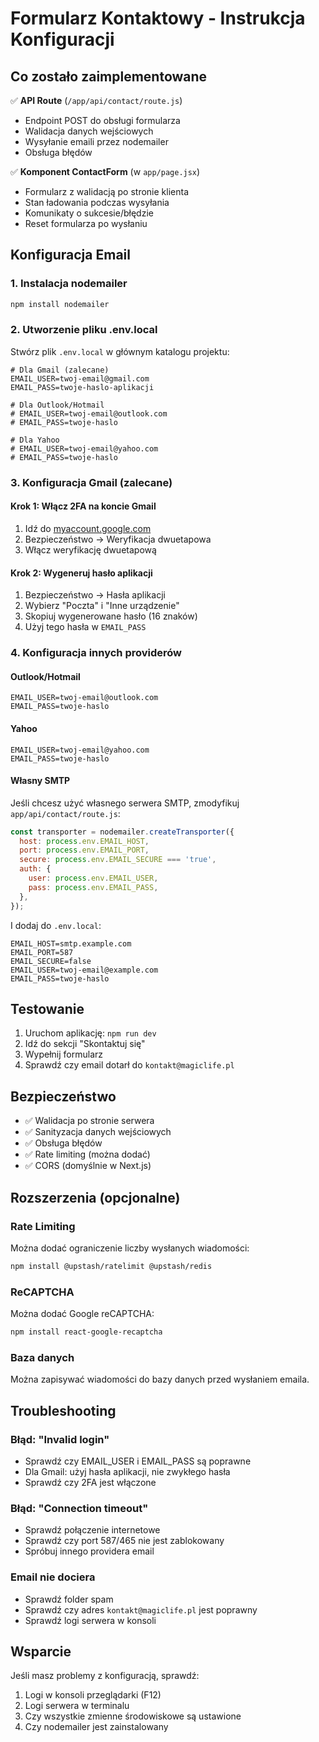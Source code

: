 # Formularz Kontaktowy - Instrukcja Konfiguracji

## Co zostało zaimplementowane

✅ **API Route** (`/app/api/contact/route.js`)
- Endpoint POST do obsługi formularza
- Walidacja danych wejściowych
- Wysyłanie emaili przez nodemailer
- Obsługa błędów

✅ **Komponent ContactForm** (w `app/page.jsx`)
- Formularz z walidacją po stronie klienta
- Stan ładowania podczas wysyłania
- Komunikaty o sukcesie/błędzie
- Reset formularza po wysłaniu

## Konfiguracja Email

### 1. Instalacja nodemailer
```bash
npm install nodemailer
```

### 2. Utworzenie pliku .env.local
Stwórz plik `.env.local` w głównym katalogu projektu:

```env
# Dla Gmail (zalecane)
EMAIL_USER=twoj-email@gmail.com
EMAIL_PASS=twoje-haslo-aplikacji

# Dla Outlook/Hotmail
# EMAIL_USER=twoj-email@outlook.com
# EMAIL_PASS=twoje-haslo

# Dla Yahoo
# EMAIL_USER=twoj-email@yahoo.com
# EMAIL_PASS=twoje-haslo
```

### 3. Konfiguracja Gmail (zalecane)

#### Krok 1: Włącz 2FA na koncie Gmail
1. Idź do [myaccount.google.com](https://myaccount.google.com)
2. Bezpieczeństwo → Weryfikacja dwuetapowa
3. Włącz weryfikację dwuetapową

#### Krok 2: Wygeneruj hasło aplikacji
1. Bezpieczeństwo → Hasła aplikacji
2. Wybierz "Poczta" i "Inne urządzenie"
3. Skopiuj wygenerowane hasło (16 znaków)
4. Użyj tego hasła w `EMAIL_PASS`

### 4. Konfiguracja innych providerów

#### Outlook/Hotmail
```env
EMAIL_USER=twoj-email@outlook.com
EMAIL_PASS=twoje-haslo
```

#### Yahoo
```env
EMAIL_USER=twoj-email@yahoo.com
EMAIL_PASS=twoje-haslo
```

#### Własny SMTP
Jeśli chcesz użyć własnego serwera SMTP, zmodyfikuj `app/api/contact/route.js`:

```javascript
const transporter = nodemailer.createTransporter({
  host: process.env.EMAIL_HOST,
  port: process.env.EMAIL_PORT,
  secure: process.env.EMAIL_SECURE === 'true',
  auth: {
    user: process.env.EMAIL_USER,
    pass: process.env.EMAIL_PASS,
  },
});
```

I dodaj do `.env.local`:
```env
EMAIL_HOST=smtp.example.com
EMAIL_PORT=587
EMAIL_SECURE=false
EMAIL_USER=twoj-email@example.com
EMAIL_PASS=twoje-haslo
```

## Testowanie

1. Uruchom aplikację: `npm run dev`
2. Idź do sekcji "Skontaktuj się"
3. Wypełnij formularz
4. Sprawdź czy email dotarł do `kontakt@magiclife.pl`

## Bezpieczeństwo

- ✅ Walidacja po stronie serwera
- ✅ Sanityzacja danych wejściowych
- ✅ Obsługa błędów
- ✅ Rate limiting (można dodać)
- ✅ CORS (domyślnie w Next.js)

## Rozszerzenia (opcjonalne)

### Rate Limiting
Można dodać ograniczenie liczby wysłanych wiadomości:

```bash
npm install @upstash/ratelimit @upstash/redis
```

### ReCAPTCHA
Można dodać Google reCAPTCHA:

```bash
npm install react-google-recaptcha
```

### Baza danych
Można zapisywać wiadomości do bazy danych przed wysłaniem emaila.

## Troubleshooting

### Błąd: "Invalid login"
- Sprawdź czy EMAIL_USER i EMAIL_PASS są poprawne
- Dla Gmail: użyj hasła aplikacji, nie zwykłego hasła
- Sprawdź czy 2FA jest włączone

### Błąd: "Connection timeout"
- Sprawdź połączenie internetowe
- Sprawdź czy port 587/465 nie jest zablokowany
- Spróbuj innego providera email

### Email nie dociera
- Sprawdź folder spam
- Sprawdź czy adres `kontakt@magiclife.pl` jest poprawny
- Sprawdź logi serwera w konsoli

## Wsparcie

Jeśli masz problemy z konfiguracją, sprawdź:
1. Logi w konsoli przeglądarki (F12)
2. Logi serwera w terminalu
3. Czy wszystkie zmienne środowiskowe są ustawione
4. Czy nodemailer jest zainstalowany

